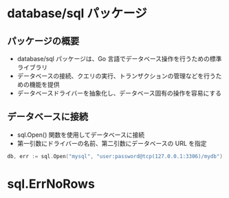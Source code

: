 # database/sql パッケージ

## パッケージの概要

- database/sql パッケージは、Go 言語でデータベース操作を行うための標準ライブラリ
- データベースの接続、クエリの実行、トランザクションの管理などを行うための機能を提供
- データベースドライバーを抽象化し、データベース固有の操作を容易にする

## データベースに接続

- sql.Open() 関数を使用してデータベースに接続
- 第一引数にドライバーの名前、第二引数にデータベースの URL を指定

```go
db, err := sql.Open("mysql", "user:password@tcp(127.0.0.1:3306)/mydb")
```

# sql.ErrNoRows
